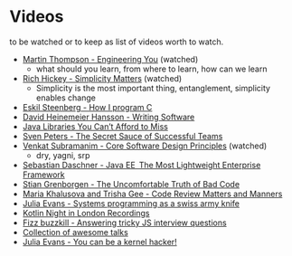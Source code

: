 # Videos

to be watched or to keep as list of videos worth to watch.

* [Martin Thompson - Engineering You](https://www.infoq.com/presentations/engineer-practices-techniques) (watched)
  * what should you learn, from where to learn, how can we learn
* [Rich Hickey - Simplicity Matters](https://www.youtube.com/watch?v=rI8tNMsozo0) (watched)
  * Simplicity is the most important thing, entanglement,  simplicity enables change
* [Eskil Steenberg - How I program C](https://www.youtube.com/watch?v=443UNeGrFoM)
* [David Heinemeier Hansson - Writing Software](https://www.youtube.com/watch?v=9LfmrkyP81M)
* [Java Libraries You Can’t Afford to Miss](https://www.youtube.com/watch?v=pmmP-7d6pWw)
* [Sven Peters - The Secret Sauce of Successful Teams](https://vimeo.com/181781922)
* [Venkat Subramanim - Core Software Design Principles](https://www.youtube.com/watch?v=XgoldEoK-Rw) (watched)
  * dry, yagni, srp
* [Sebastian Daschner - Java EE  The Most Lightweight Enterprise Framework](https://www.youtube.com/watch?v=JN1iUUitgvY)
* [Stian Grenborgen - The Uncomfortable Truth of Bad Code](https://vimeo.com/181788151) 
* [Maria Khalusova and Trisha Gee - Code Review Matters and Manners](https://vimeo.com/182087729)
* [Julia Evans - Systems programming as a swiss army knife](https://www.youtube.com/watch?v=HfD9IMZ9rKY)
* [Kotlin Night in London Recordings](https://blog.jetbrains.com/kotlin/2016/11/kotlin-night-in-london-recordings/)
* [Fizz buzzkill - Answering tricky JS interview questions](https://www.youtube.com/watch?v=cMxI8n393ZM)
* [Collection of awesome talks](https://github.com/JanVanRyswyck/awesome-talks)
* [Julia Evans - You can be a kernel hacker!](https://www.youtube.com/watch?v=0IQlpFWTFbM)
